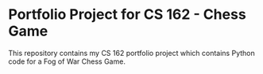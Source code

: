 # Portfolio Project for CS 162 - Chess Game
This repository contains my CS 162 portfolio project which contains Python code for a Fog of War Chess Game. 
